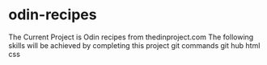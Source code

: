 # odin-recipes
The Current Project is Odin recipes from thedinproject.com
The following skills will be achieved by completing this project
git commands 
git hub
html
css
